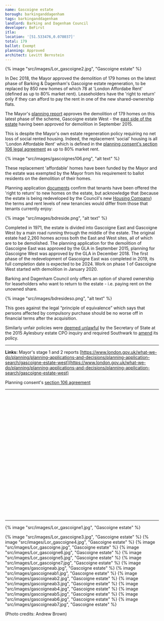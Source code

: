 ```yaml
---
name: Gascoigne estate
borough: barkinganddagenham
tags: barkinganddagenham
landlord: Barking and Dagenham Council
developer: BeFirst
itla:
location: '[51.533476,0.078037]'
total: 179
ballot: Exempt
planning: Approved
architect: Levitt Bernstein
---
```

{% image "src/images/Lor_gascoigne2.jpg", "Gascoigne estate" %}

In Dec 2018, the Mayor approved the demolition of 179 homes on the latest phase of Barking & Dagenham's Gascoigne estate regeneration, to be replaced by 850 new homes of which 78 at 'London Affordabe Rent' (defined as up to 80% market rent). Leaseholders have the 'right to return'  only if they can afford to pay the rent in one of the new shared-ownership flats. 

The Mayor's [planning report](https://www.london.gov.uk/what-we-do/planning/planning-applications-and-decisions/planning-application-search/gascoigne-estate-west) approves the demolition of 179 homes on this latest phase of the scheme, Gascoigne estate West - the [east side of the estate](/casestudies/gascoigne/) having been approved for demolition in September 2015.

This is despite the Mayor's own estate regeneration policy requiring no net loss of social rented housing. Indeed, the replacement 'social' housing is all 'London Affordable Rent' which is defined in the [planning consent's section 106 legal agreement](/images/gascoignes106.pdf) as up to 80% market rent.

{% image "src/images/gascoignes106.png", "alt text" %}

These replacement 'affordable' homes have been funded by the Mayor and the estate was exempted by the Mayor from his requirement to ballot residents on the demolition of their homes.

Planning application [documents](/images/bdreside.pdf) confirm that tenants have been offered the 'right to return' to new homes on the estate, but acknowledge that (because the estate is being redeveloped by the Council's new [Housing Company](https://www.lbbd.gov.uk/affordable-rents-reside-housing)) the terms and rent levels of new tenancies would differ from those that tenants currently enjoy: 

{% image "src/images/bdreside.png", "alt text" %}

Completed in 1971, the estate is divided into Gascoigne East and Gascoigne West by a main road running through the middle of the estate. The original estate had 2,260 homes across both the East and West sites, all of which are to be demolished. The planning application for the demolition of Gascoigne East was approved by the GLA in September 2015, planning for Gascoigne West was approved by the GLA in December 2018. The first phase of the redevelopment of Gascoigne East was completed in 2019, its full completion date is expected to be 2024. Work on phase 1 of Gascoigne West started with demolition in January 2020.

Barking and Dagenham Council only offers an option of shared ownership for leaseholders who want to return to the estate - i.e. paying rent on the unowned share.  

{% image "src/images/bdresideso.png", "alt text" %}

This goes against the legal “principle of equivalence” which says that persons affected by compulsory purchase should be no worse off in financial terms after the acquisition. 

Similarly unfair policies were [deemed unlawful](https://www.theguardian.com/society/2016/sep/16/government-blocks-controversial-plan-to-force-out-housing-estate-residents) by the Secretary of State at the 2015 Aylesbury estate CPO inquiry and required Southwark to [amend](http://moderngov.southwarksites.com/documents/s74901/Report%20Amending%20the%20shared%20equity%20rehousing%20policy%20for%20qualifying%20homeowners%20affected%20by%20regenerati.pdf) its policy.

---

__Links:__
Mayor's stage 1 and 2 reports [https://www.london.gov.uk/what-we-do/planning/planning-applications-and-decisions/planning-application-search/gascoigne-estate-west](https://www.london.gov.uk/what-we-do/planning/planning-applications-and-decisions/planning-application-search/gascoigne-estate-west)

Planning consent's [section 106 agreement](https://www.london.gov.uk/what-we-do/planning/planning-applications-and-decisions/planning-application-search/gascoigne-estate-west)

---

<!------------THE CODE BELOW RENDERS THE MAP - DO NOT EDIT! ---------------------------->

<div id="map" style="width: 100%; height: 400px;"></div>

<script>
  var map = L.map('map').setView({{ location }}, 13);
  L.tileLayer('https://tile.openstreetmap.org/{z}/{x}/{y}.png', {
  maxZoom: 19,
attribution: '&copy; <a href="http://www.openstreetmap.org/copyright">OpenStreetMap</a>'
}).addTo(map);
var circle = L.circle({{ location }}, {
    color: 'red',
    fillColor: '#f03',
    fillOpacity: 0.5,
    radius: 500
}).addTo(map);
</script>

---

 {% image "src/images/Lor_gascoigne1.jpg", "Gascoigne estate" %}
  
  {% image "src/images/Lor_gascoigne3.jpg", "Gascoigne estate" %}
  {% image "src/images/Lor_gascoigne4.jpg", "Gascoigne estate" %}
  {% image "src/images/Lor_gascoigne.jpg", "Gascoigne estate" %}
  {% image "src/images/Lor_gascoigne6.jpg", "Gascoigne estate" %}
  {% image "src/images/Lor_gascoigne5.jpg", "Gascoigne estate" %}
  {% image "src/images/Lor_gascoigne7.jpg", "Gascoigne estate" %}
  {% image "src/images/gascoigneab.jpg", "Gascoigne estate" %}
  {% image "src/images/gascoigneab1.jpg", "Gascoigne estate" %}
  {% image "src/images/gascoigneab2.jpg", "Gascoigne estate" %}
  {% image "src/images/gascoigneab3.jpg", "Gascoigne estate" %}
  {% image "src/images/gascoigneab4.jpg", "Gascoigne estate" %}
  {% image "src/images/gascoigneab5.jpg", "Gascoigne estate" %}
  {% image "src/images/gascoigneab6.jpg", "Gascoigne estate" %}
  {% image "src/images/gascoigneab7.jpg", "Gascoigne estate" %}

(Photo credits: Andrew Brown)

